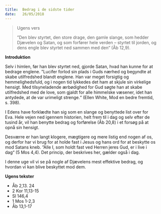 ```yaml
---
title:  Bedrag i de sidste tider
date:   26/05/2018
---
```


> <p>Ugens vers</p>
>”Den blev styrtet, den store drage, den gamle slange, som hedder Djævelen og Satan, og som forfører hele verden – styrtet til jorden, og dens engle blev styrtet ned sammen med den“ (Åb 12,9).

**Introduktion**

Selv i himlen, før han blev styrtet ned, gjorde Satan, hvad han kunne for at bedrage englene. ”Lucifer forlod sin plads i Guds nærhed og begyndte at skabe utilfredshed blandt englene. Han var meget forsigtig og hemmelighedsfuld, og i nogen tid lykkedes det ham at skjule sin virkelige hensigt. Med tilsyneladende ærbødighed for Gud søgte han at skabe utilfredshed med de love, som gjaldt for alle himmelske væsener, idet han antydede, at de var urimeligt strenge.“ (Ellen White, Mod en bedre fremtid, s. 398).

I Edens have forklædte han sig som en slange og benyttede list over for Eva. Hele vejen ned igennem historien, helt frem til i dag og selv efter de tusind år, vil han benytte bedrag og forførelse (Åb 20,8) i et forsøg på at opnå sin hensigt.

Desværre er han langt klogere, mægtigere og mere listig end nogen af os, og derfor har vi brug for at holde fast i Jesus og hans ord for at beskytte os mod Satans kneb. ”Alle I, som holdt fast ved Herren jeres Gud, er i live i dag“ (5 Mos 4,4). Det princip, der beskrives her, gælder også i dag.

I denne uge vil vi se på nogle af Djævelens mest effektive bedrag, og hvordan vi kan blive beskyttet mod dem.


**Ugens tekster**

*	Åb 2,13. 24
*	2 Kor 11,13-15
*	Sl 146,4
*	1 Mos 1-2,3
*	Åb 13,1-17
